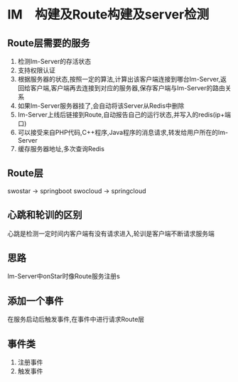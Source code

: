 # IM　构建及Route构建及server检测

## Route层需要的服务

1. 检测Im-Server的存活状态
2. 支持权限认证
3. 根据服务器的状态,按照一定的算法,计算出该客户端连接到哪台Im-Server,返回给客户端,客户端再去连接到对应的服务器,保存客户端与Im-Server的路由关系
4. 如果Im-Server服务器挂了,会自动将该Server从Redis中删除
5. Im-Server上线后链接到Route,自动报告自己的运行状态,并写入的redis(ip+端口)
6. 可以接受来自PHP代码,C++程序,Java程序的消息请求,转发给用户所在的Im-Server
7. 缓存服务器地址,多次查询Redis

## Route层

swostar -> springboot
swocloud -> springcloud

## 心跳和轮训的区别

心跳是检测一定时间内客户端有没有请求进入,轮训是客户端不断请求服务端

## 思路

Im-Server中onStar时像Route服务注册s

## 添加一个事件

在服务启动后触发事件,在事件中进行请求Route层

## 事件类
 
1. 注册事件
2. 触发事件
